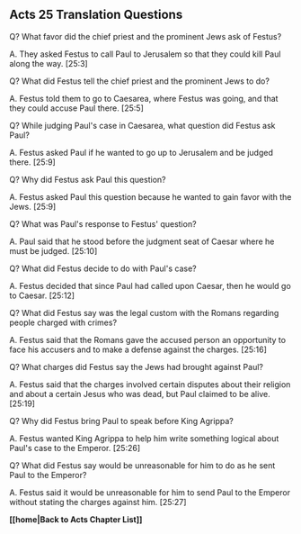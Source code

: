 ## Acts 25 Translation Questions ##

Q? What favor did the chief priest and the prominent Jews ask of Festus?

A. They asked Festus to call Paul to Jerusalem so that they could kill Paul along the way. [25:3]

Q? What did Festus tell the chief priest and the prominent Jews to do?

A. Festus told them to go to Caesarea, where Festus was going, and that they could accuse Paul there. [25:5]

Q? While judging Paul's case in Caesarea, what question did Festus ask Paul?

A. Festus asked Paul if he wanted to go up to Jerusalem and be judged there. [25:9]

Q? Why did Festus ask Paul this question?

A. Festus asked Paul this question because he wanted to gain favor with the Jews. [25:9]

Q? What was Paul's response to Festus' question?

A. Paul said that he stood before the judgment seat of Caesar where he must be judged. [25:10]

Q? What did Festus decide to do with Paul's case?

A. Festus decided that since Paul had called upon Caesar, then he would go to Caesar. [25:12]

Q? What did Festus say was the legal custom with the Romans regarding people charged with crimes?

A. Festus said that the Romans gave the accused person an opportunity to face his accusers and to make a defense against the charges. [25:16]

Q? What charges did Festus say the Jews had brought against Paul?

A. Festus said that the charges involved certain disputes about their religion and about a certain Jesus who was dead, but Paul claimed to be alive. [25:19]

Q? Why did Festus bring Paul to speak before King Agrippa?

A. Festus wanted King Agrippa to help him write something logical about Paul's case to the Emperor. [25:26]

Q? What did Festus say would be unreasonable for him to do as he sent Paul to the Emperor?

A. Festus said it would be unreasonable for him to send Paul to the Emperor without stating the charges against him. [25:27]

__[[home|Back to Acts Chapter List]]__


